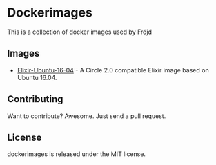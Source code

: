 # Dockerimages

This is a collection of docker images used by Fröjd

## Images

- [Elixir-Ubuntu-16-04](./elixir-ubuntu-16-04) - A Circle 2.0 compatible Elixir image based on Ubuntu 16.04.


## Contributing

Want to contribute? Awesome. Just send a pull request.


## License

dockerimages is released under the MIT license.
